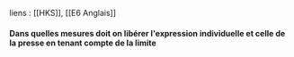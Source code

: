liens :  [[HKS]], [[E6 Anglais]]

#### Dans quelles mesures doit on libérer l'expression individuelle et celle de la presse en tenant compte de la limite 